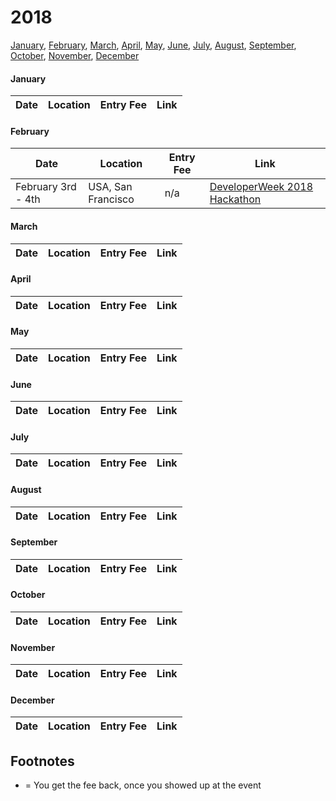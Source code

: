 # 2018
[January](#january), [February](#february), [March](#march), [April](#april), [May](#may), [June](#june), [July](#july), [August](#august), [September](#september), [October](#october), [November](#november), [December](#december)

#### January
Date | Location | Entry Fee | Link
---- | -------- | --------- | ----

#### February
Date | Location | Entry Fee | Link
---- | -------- | --------- | ----
February 3rd - 4th | USA, San Francisco | n/a | [DeveloperWeek 2018 Hackathon](http://www.developerweek.com/hackathon/)

#### March
Date | Location | Entry Fee | Link
---- | -------- | --------- | ----

#### April
Date | Location | Entry Fee | Link
---- | -------- | --------- | ----

#### May
Date | Location | Entry Fee | Link
---- | -------- | --------- | ----

#### June
Date | Location | Entry Fee | Link
---- | -------- | --------- | ----

#### July
Date | Location | Entry Fee | Link
---- | -------- | --------- | ----

#### August
Date | Location | Entry Fee | Link
---- | -------- | --------- | ----

#### September
Date | Location | Entry Fee | Link
---- | -------- | --------- | ----

#### October
Date | Location | Entry Fee | Link
---- | -------- | --------- | ----

#### November
Date | Location | Entry Fee | Link
---- | -------- | --------- | ----

#### December
Date | Location | Entry Fee | Link
---- | -------- | --------- | ----

## Footnotes
* = You get the fee back, once you showed up at the event
